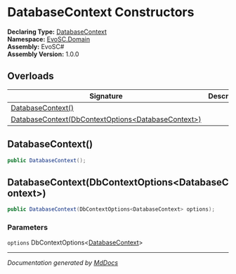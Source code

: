 ﻿<!--  
  <auto-generated>   
    The contents of this file were generated by a tool.  
    Changes to this file may be list if the file is regenerated  
  </auto-generated>   
-->

# DatabaseContext Constructors

**Declaring Type:** [DatabaseContext](../index.md)  
**Namespace:** [EvoSC.Domain](../../index.md)  
**Assembly:** EvoSC\#  
**Assembly Version:** 1.0.0

## Overloads

| Signature                                                                                               | Description |
| ------------------------------------------------------------------------------------------------------- | ----------- |
| [DatabaseContext()](#databasecontext)                                                                   |             |
| [DatabaseContext(DbContextOptions\<DatabaseContext\>)](#databasecontextdbcontextoptionsdatabasecontext) |             |

## DatabaseContext()

```csharp
public DatabaseContext();
```

## DatabaseContext(DbContextOptions\<DatabaseContext\>)

```csharp
public DatabaseContext(DbContextOptions<DatabaseContext> options);
```

### Parameters

`options`  DbContextOptions\<[DatabaseContext](../index.md)\>

___

*Documentation generated by [MdDocs](https://github.com/ap0llo/mddocs)*
